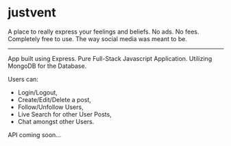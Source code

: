 # justvent

A place to really express your feelings and beliefs. No ads. No fees. Completely free to use. The way social media was meant to be.
<hr>

App built using Express. Pure Full-Stack Javascript Application. Utilizing MongoDB for the Database.

Users can:
<ul>
  <li> Login/Logout,</li>

<li>Create/Edit/Delete a post,</li> 

<li>Follow/Unfollow Users, </li>

<li>Live Search for other User Posts, </li>

<li>Chat amongst other Users.</li>
</ul>






API coming soon...
